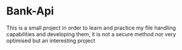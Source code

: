 # Bank-Api
This is a small project in order to learn and practice my file handling capabilities and developing them, it is not a secure method nor very optimised but an interesting project 
